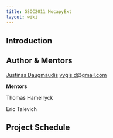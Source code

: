 ```yaml
---
title: GSOC2011 MocapyExt
layout: wiki
---
```


Introduction
------------

Author & Mentors
----------------

[Justinas Daugmaudis](User:Justinas_Daugmaudis "wikilink")
vygis.d@gmail.com

**Mentors**

  
Thomas Hamelryck

Eric Talevich

Project Schedule
----------------
